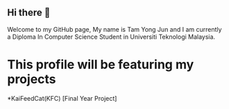 ## Hi there 👋
Welcome to my GitHub page, My name is Tam Yong Jun and I am currently a Diploma In Computer Science Student in Universiti Teknologi Malaysia.

# This profile will be featuring my projects
*KaiFeedCat(KFC) [Final Year Project]

<!--
**LamaTopaz/LamaTopaz** is a ✨ _special_ ✨ repository because its `README.md` (this file) appears on your GitHub profile.

Here are some ideas to get you started:

- 🔭 I’m currently working on ...
- 🌱 I’m currently learning ...
- 👯 I’m looking to collaborate on ...
- 🤔 I’m looking for help with ...
- 💬 Ask me about ...
- 📫 How to reach me: ...
- 😄 Pronouns: ...
- ⚡ Fun fact: ...
-->
